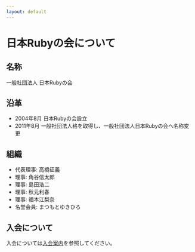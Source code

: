 ```yaml
---
layout: default
---
```

# 日本Rubyの会について

## 名称

一般社団法人 日本Rubyの会


## 沿革

* 2004年8月 日本Rubyの会設立　
* 2011年8月 一般社団法人格を取得し、一般社団法人日本Rubyの会へ名称変更


## 組織

* 代表理事: 高橋征義
* 理事: 角谷信太郎
* 理事: 島田浩二
* 理事: 秋元利春
* 理事: 福本江梨奈
* 名誉会員: まつもとゆきひろ

## 入会について

入会については[入会案内](/mailinglist.html)を参照してください。
